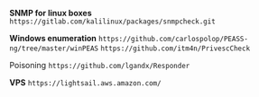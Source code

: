 **SNMP for linux boxes**
`https://gitlab.com/kalilinux/packages/snmpcheck.git`

**Windows enumeration**
`https://github.com/carlospolop/PEASS-ng/tree/master/winPEAS`
`https://github.com/itm4n/PrivescCheck`

Poisoning
`https://github.com/lgandx/Responder`

**VPS**
`https://lightsail.aws.amazon.com/`



